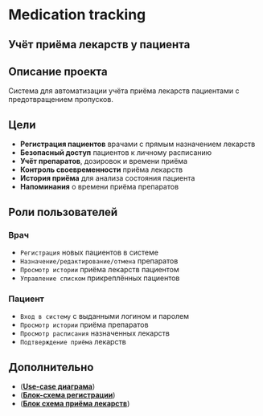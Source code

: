 # Medication tracking
## Учёт приёма лекарств у пациента
## Описание проекта

Система для автоматизации учёта приёма лекарств пациентами с предотвращением пропусков.

##  Цели

- **Регистрация пациентов** врачами с прямым назначением лекарств
- **Безопасный доступ** пациентов к личному расписанию
- **Учёт препаратов**, дозировок и времени приёма
- **Контроль своевременности** приёма лекарств
- **История приёма** для анализа состояния пациента
- **Напоминания** о времени приёма препаратов

##  Роли пользователей

###  Врач
- `Регистрация` новых пациентов в системе
- `Назначение/редактирование/отмена` препаратов
- `Просмотр истории` приёма лекарств пациентом
- `Управление списком` прикреплённых пациентов

###  Пациент
- `Вход в систему` с выданными логином и паролем
- `Просмотр истории` приёма препаратов
- `Просмотр расписания` назначенных лекарств
- `Подтверждение приёма` лекарств

##  Дополнительно
-  ([**Use-case диаграма**](https://ibb.co/4R7LcXBR))
-  ([**Блок-схема регистрации**](https://ibb.co/DfmGHdYH))
- ([**Блок схема приёма лекарств**](https://ibb.co/gZfgbB8b))
